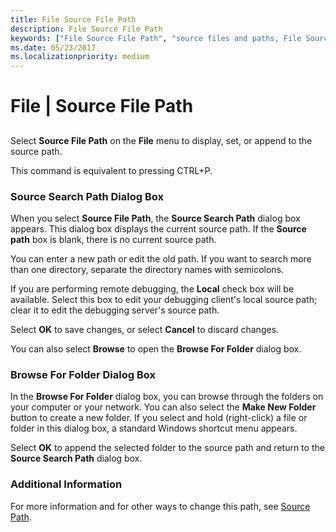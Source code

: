 ```yaml
---
title: File Source File Path
description: File Source File Path
keywords: ["File Source File Path", "source files and paths, File Source File Path"]
ms.date: 05/23/2017
ms.localizationpriority: medium
---
```


# File | Source File Path


## <span id="ddk_file_source_file_path_dbg"></span><span id="DDK_FILE_SOURCE_FILE_PATH_DBG"></span>


Select **Source File Path** on the **File** menu to display, set, or append to the source path.

This command is equivalent to pressing CTRL+P.

### <span id="source_search_path_dialog_box"></span><span id="SOURCE_SEARCH_PATH_DIALOG_BOX"></span>Source Search Path Dialog Box

When you select **Source File Path**, the **Source Search Path** dialog box appears. This dialog box displays the current source path. If the **Source path** box is blank, there is no current source path.

You can enter a new path or edit the old path. If you want to search more than one directory, separate the directory names with semicolons.

If you are performing remote debugging, the **Local** check box will be available. Select this box to edit your debugging client's local source path; clear it to edit the debugging server's source path.

Select **OK** to save changes, or select **Cancel** to discard changes.

You can also select **Browse** to open the **Browse For Folder** dialog box.

### <span id="browse_for_folder_dialog_box"></span><span id="BROWSE_FOR_FOLDER_DIALOG_BOX"></span>Browse For Folder Dialog Box

In the **Browse For Folder** dialog box, you can browse through the folders on your computer or your network. You can also select the **Make New Folder** button to create a new folder. If you select and hold (right-click) a file or folder in this dialog box, a standard Windows shortcut menu appears.

Select **OK** to append the selected folder to the source path and return to the **Source Search Path** dialog box.

### <span id="additional_information"></span><span id="ADDITIONAL_INFORMATION"></span>Additional Information

For more information and for other ways to change this path, see [Source Path](source-path.md).

 

 





